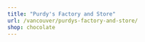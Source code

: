 ```yaml
---
title: "Purdy's Factory and Store"
url: /vancouver/purdys-factory-and-store/
shop: chocolate
---
```

